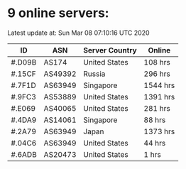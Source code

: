 # 9 online servers:

Latest update at: Sun Mar 08 07:10:16 UTC 2020

| ID | ASN | Server Country | Online |
| -- | --- | -------------- | ------ |
| #.D09B | AS174 | United States | 108 hrs |
| #.15CF | AS49392 | Russia | 296 hrs |
| #.7F1D | AS63949 | Singapore | 1544 hrs |
| #.9FC3 | AS53889 | United States | 1391 hrs |
| #.E069 | AS40065 | United States | 281 hrs |
| #.4DA9 | AS14061 | Singapore | 88 hrs |
| #.2A79 | AS63949 | Japan | 1373 hrs |
| #.04C6 | AS63949 | United States | 44 hrs |
| #.6ADB | AS20473 | United States | 1 hrs |

